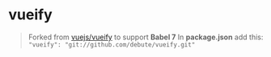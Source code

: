 # vueify

> Forked from [vuejs/vueify](https://github.com/vuejs/vueify) to support **Babel 7**
> In **package.json** add this: `"vueify": "git://github.com/debute/vueify.git"`
